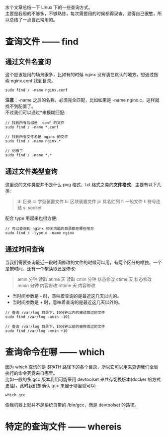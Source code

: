 水个文章总结一下 Linux 下的一些查询方式。  
主要是我用的不够多，不够熟练，每次需要用的时候都得现查，显得自己很憨，所以总结了一点自己常用的。  

# 查询文件 —— find

## 通过文件名查询
这个应该是用的场景很多，比如有的时候 nginx 没有装在默认的地方，想通过搜索 nginx.conf 找到目录。  
```
sudo find / -name nginx.conf
```
**注意**：-name 之后的名称，必须完全匹配，比如如果是 -name nginx.c，这样就找不到配置了。  
不过我们可以通过*来模糊匹配:
```
// 找到所有后缀是 .conf 的文件
sudo find / -name *.conf

// 找到所有文件名是 nginx 的文件
sudo find / -name nginx.*

// 别骚了
sudo find / -name *.*
```

## 通过文件类型查询
这里说的文件类型并不是什么 png 格式、txt 格式之类的**文件格式**，主要有以下几类:
>d: 目录
>c: 字型装置文件
>b: 区块装置文件
>p: 具名贮列
>f: 一般文件
>l: 符号连结
>s: socket

配合 type 用起来也很方便:
```
// 可以查询到 nginx 相关功能的目录都在哪些地方
sudo find / -type d -name nginx
```

## 通过时间查询
当我们需要查询最近一段时间修改的文件的时候可以用，有两个区分的唯独，一个是按时间、还有一个按读取还是修改:
>amin 分钟 读取
>atime 天 读取
>cmin 分钟 状态修改
>ctime 天 状态修改
>mmin 分钟 内容修改
>mtime 天 内容修改

- 当时间参数是 - 时，意味着查询的是最近这几天以内的。
- 当时间参数是 + 时，意味着查询的是最近这几天以外的。

```
// 查询 /var/log 目录下，10分钟以内的被读取过的文件
sudo find /var/log -amin -101

// 查询 /var/log 目录下，10分钟以前的被修改过的文件
sudo find /var/log -mmin +10
```

# 查询命令在哪 —— which
因为 which 查询的是 $PATH 路径下的各个目录，所以它可以用来查询我们全局执行的命令究竟来自哪里。  
比如一般的多 gcc 版本我们可能采用 devtoolset 来共存切换版本(docker 的方式更佳)，此时我们想确认 gcc 来自于哪里就可以:
```
which gcc
```
像我机器上就并不是系统自带的 /bin/gcc，而是 devtoolset 的路径。  

# 特定的查询文件 —— whereis
